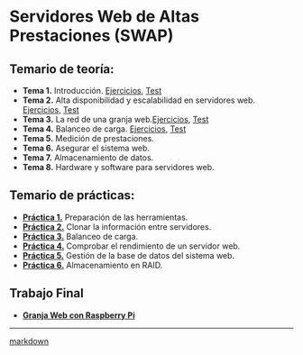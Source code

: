 #  Servidores Web de Altas Prestaciones (SWAP)

## Temario de teoría:
- **Tema 1.** Introducción. [Ejercicios][1E], [Test][1T]
- **Tema 2.** Alta disponibilidad y escalabilidad en servidores web. [Ejercicios][2E], [Test][2T]
- **Tema 3.** La red de	una granja web.[Ejercicios][3E], [Test][3T]
- **Tema 4.** Balanceo de carga. [Ejercicios][4E], [Test][4T] 
- **Tema 5.** Medición de prestaciones.
- **Tema 6.** Asegurar el sistema web.
- **Tema 7.** Almacenamiento de datos.
- **Tema 8.** Hardware y software para servidores web.


## Temario de prácticas: 

- [**Práctica 1.**][1P] Preparación de las herramientas. 
- [**Práctica 2.**][2P] Clonar la información entre servidores.
- [**Práctica 3.**][3P] Balanceo de carga.
- [**Práctica 4.**][4P] Comprobar el rendimiento de un servidor web.
- [**Práctica 5.**][5P] Gestión de la base de datos del sistema web.
- [**Práctica 6.**][6P] Almacenamiento en RAID.

## Trabajo Final

- [**Granja Web con Raspberry Pi**][TF]

________________
 [markdown](https://github.com/adam-p/markdown-here/wiki/Markdown-Cheatsheet)

[//]:(Ejercicios)
[1E]:https://github.com/marlenelis/SWAP1516/blob/master/Teoria/Ejercicio_1.md 
[2E]:https://github.com/marlenelis/SWAP1516/blob/master/Teoria/ejercicios_T2.md
[3E]:https://github.com/marlenelis/SWAP1516/blob/master/Teoria/ejercicios_T3.md
[4E]:https://github.com/marlenelis/SWAP1516/blob/master/Teoria/ejercicios_T4.md


[//]:#(Preguntas)
[1T]:https://github.com/marlenelis/SWAP1516/blob/master/Teoria/Test/tema1.xml 
[2T]:https://github.com/marlenelis/SWAP1516/blob/master/Teoria/Test/tema2.xml 
[3T]:https://github.com/marlenelis/SWAP1516/blob/master/Teoria/Test/tema3.xml
[4T]:https://github.com/marlenelis/SWAP1516/blob/master/Teoria/Test/tema4.xml


[//]:#(Prácticas)
[1P]:https://github.com/marlenelis/SWAP1516/blob/master/Practicas/practica_1.md
[2P]:https://github.com/marlenelis/SWAP1516/blob/master/Practicas/practica_2.md
[3P]:https://github.com/marlenelis/SWAP1516/blob/master/Practicas/practica_3.md
[4P]:https://github.com/marlenelis/SWAP1516/blob/master/Practicas/practica_4.md
[5P]:https://github.com/marlenelis/SWAP1516/blob/master/Practicas/practica_5.md
[6P]:https://github.com/marlenelis/SWAP1516/blob/master/Practicas/practica_6.md

[TF]:https://github.com/marlenelis/SWAP1516/blob/master/TrabajoFinal/readme.md


